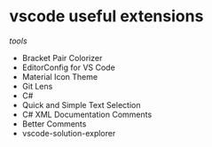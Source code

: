 # vscode useful extensions

*tools*

- Bracket Pair Colorizer
- EditorConfig for VS Code
- Material Icon Theme
- Git Lens
- C#
- Quick and Simple Text Selection
- C# XML Documentation Comments
- Better Comments
- vscode-solution-explorer
